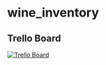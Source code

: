 # wine_inventory

## Trello Board

[![Trello Board](https://i.gyazo.com/5d61a99b77d83e00941e117cbeab7d09.png)](https://trello.com/b/v7pBupMM)
